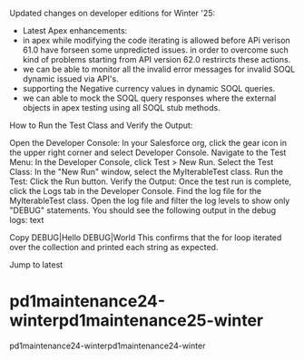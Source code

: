 Updated changes on developer editions for Winter '25: 

-  Latest Apex enhancements:
-  in apex while modifying the code iterating is allowed before APi verison 61.0 have forseen some unpredicted issues. in order to overcome such kind of problems starting from API version 62.0 restrircts these actions.
-  we can be able to monitor all the invalid error messages for invalid SOQL dynamic issued via API's.
-  supporting the Negative currency values in dynamic SOQL queries.
-  we can able to mock the SOQL query responses where the external objects in apex testing using all SOQL stub methods. 


How to Run the Test Class and Verify the Output:

Open the Developer Console: In your Salesforce org, click the gear icon in the upper right corner and select Developer Console.
Navigate to the Test Menu: In the Developer Console, click Test > New Run.
Select the Test Class: In the "New Run" window, select the MyIterableTest class.
Run the Test: Click the Run button.
Verify the Output:
Once the test run is complete, click the Logs tab in the Developer Console.
Find the log file for the MyIterableTest class.
Open the log file and filter the log levels to show only "DEBUG" statements.
You should see the following output in the debug logs:
text

Copy
DEBUG|Hello
DEBUG|World
This confirms that the for loop iterated over the collection and printed each string as expected.


Jump to latest







# pd1maintenance24-winterpd1maintenance25-winter
pd1maintenance24-winterpd1maintenance24-winter
